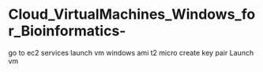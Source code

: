 # Cloud_VirtualMachines_Windows_for_Bioinformatics-
go to ec2 services
launch vm
windows ami
t2 micro
create key pair
Launch vm
